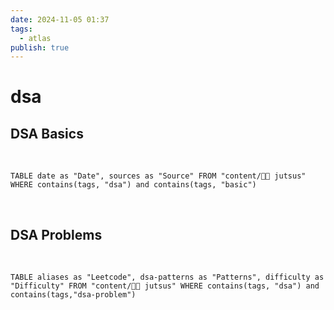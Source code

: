 ```yaml
---
date: 2024-11-05 01:37
tags:
  - atlas
publish: true
---
```

# dsa

## DSA Basics
<br>

```dataview
TABLE date as "Date", sources as "Source" FROM "content/🥷🏽 jutsus" WHERE contains(tags, "dsa") and contains(tags, "basic")
```
<br>

## DSA Problems
<br>

```dataview
TABLE aliases as "Leetcode", dsa-patterns as "Patterns", difficulty as "Difficulty" FROM "content/🥷🏽 jutsus" WHERE contains(tags, "dsa") and contains(tags,"dsa-problem")
```

<br>
